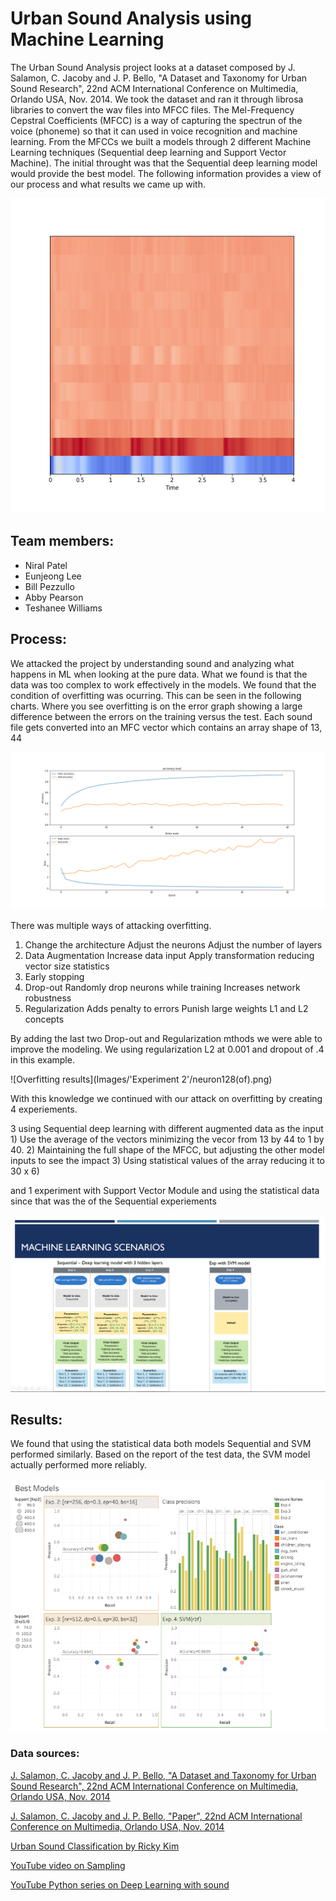 # Urban Sound Analysis using Machine Learning

The Urban Sound Analysis project looks at a dataset composed by J. Salamon, C. Jacoby and J. P. Bello, "A Dataset and Taxonomy for Urban Sound Research", 22nd ACM International Conference on Multimedia, Orlando USA, Nov. 2014.  We took the dataset and ran it through librosa libraries to convert the wav files into MFCC files.  The Mel-Frequency Cepstral Coefficients (MFCC) is a way of capturing the spectrun of the voice (phoneme) so that it can used in voice recognition and machine learning.  From the MFCCs we built a models through 2 different Machine Learning techniques (Sequential deep learning and Support Vector Machine).  The initial throught was that the Sequential deep learning model would provide the best model.  The following information provides a view of our process and what results we came up with.

![MFCC Example](Images/MFCCs_duration_4sec.png)

## Team members:

* Niral Patel
* Eunjeong Lee
* Bill Pezzullo
* Abby Pearson
* Teshanee Williams

## Process:

We attacked the project by understanding sound and analyzing what happens in ML when looking at the pure data.  What we found is that the data was too complex to work effectively in the models.  We found that the condition of overfitting was ocurring.  This can be seen in the following  charts.  Where you see overfitting is on the error graph showing a large difference between the errors on the training versus the test.  Each sound file gets converted into an MFC vector which contains an array shape of 13, 44

![Overfitting](Images/Experiment%202/neuron128.png)

There was multiple ways of attacking overfitting.

1) Change the architecture
	Adjust the neurons
	Adjust the number of layers
2) Data Augmentation
	Increase data input
	Apply transformation
	reducing vector size
	statistics
3) Early stopping
4) Drop-out
	Randomly drop neurons while training
	Increases network robustness
5) Regularization
	Adds penalty to errors
	Punish large weights
	L1 and L2 concepts

By adding the last two Drop-out and Regularization mthods we were able to improve the modeling.  We using regularization L2 at 0.001 and dropout of .4 in this example.

![Overfitting results](Images/'Experiment 2'/neuron128(of).png)

With this knowledge we continued with our attack on overfitting by creating 4 experiements.  

3 using Sequential deep learning with different augmented data as the input 
	1) Use the average of the vectors minimizing the vecor from 13 by 44 to 1 by 40.
	2) Maintaining the full shape of the MFCC, but adjusting the other model inputs to see the impact
	3) Using statistical values of the array reducing it to 30 x 6) 
	
and 1 experiment with Support Vector Module and using the statistical data since that was the of the Sequential experiements

![Examples](Images/Experiments.png)

## Results:

We found that using the statistical data both models Sequential and SVM performed similarly.  Based on the report of the test data, the SVM model actually performed more reliably.

![Results](Images/best_models.png)


### Data sources:

[J. Salamon, C. Jacoby and J. P. Bello, "A Dataset and Taxonomy for Urban Sound Research", 22nd ACM International Conference on Multimedia, Orlando USA, Nov. 2014](https://urbansounddataset.weebly.com/urbansound8k.html)

[J. Salamon, C. Jacoby and J. P. Bello, "Paper", 22nd ACM International Conference on Multimedia, Orlando USA, Nov. 2014](http://www.justinsalamon.com/uploads/4/3/9/4/4394963/salamon_urbansound_acmmm14.pdf)


[Urban Sound Classification by Ricky Kim](https://towardsdatascience.com/urban-sound-classification-part-1-99137c6335f9)

[YouTube video on Sampling](https://www.youtube.com/watch?v=yWqrx08UeUs&feature=youtu.be)

[YouTube Python series on Deep Learning with sound](https://www.youtube.com/watch?v=Oa_d-zaUti8)


